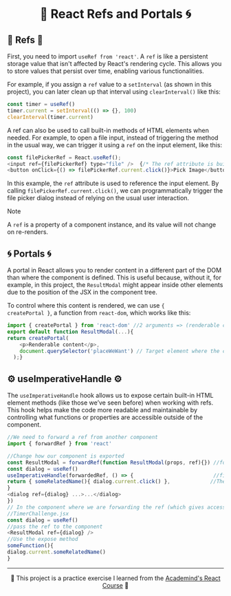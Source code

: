 <h1 align="center">🔗 React Refs and Portals 🌀</h1>

## 🔗 Refs 🔗
First, you need to import <code>useRef from 'react'</code>. A <code>ref</code> is like a persistent storage value that isn't affected by React's rendering cycle. This allows you to store values that persist over time, enabling various functionalities.

For example, if you assign a <code>ref</code> value to a <code>setInterval</code> (as shown in this project), you can later clean up that interval using <code>clearInterval()</code> like this:
```javascript
const timer = useRef()
timer.current = setInterval(() => {}, 100)
clearInterval(timer.current)
```
A ref can also be used to call built-in methods of HTML elements when needed. For example, to open a file input, instead of triggering the method in the usual way, we can trigger it using a <code>ref</code> on the input element, like this:
```javascript
const filePickerRef = React.useRef();
<input ref={filePickerRef} type="file" />  {/* The ref attribute is built-in for all HTML elements in React */}
<button onClick={() => filePickerRef.current.click()}>Pick Image</button>  {/* Triggering the click() method of the file input using the ref */}
```
In this example, the <code>ref</code> attribute is used to reference the input element. By calling <code>filePickerRef.current.click()</code>, we can programmatically trigger the file picker dialog instead of relying on the usual user interaction.
> [!NOTE]
> A <code>ref</code> is a property of a component instance, and its value will not change on re-renders.

## 🌀 Portals 🌀
A portal in React allows you to render content in a different part of the DOM than where the component is defined. This is useful because, without it, for example, in this project, the <code>ResultModal</code> might appear inside other elements due to the position of the JSX in the component tree.

To control where this content is rendered, we can use <code>{ createPortal }</code>, a function from <code>react-dom</code>, which works like this:
```javascript
import { createPortal } from 'react-dom' //2 arguments => (renderable code, target DOM element where you want to inject)
export default function ResultModal(...){
return createPortal(
    <p>Renderable content</p>, 
    document.querySelector('placeWeWant') // Target element where the content will be injected
  );}
```

## ⚙️ useImperativeHandle ⚙️ 
The <code>useImperativeHandle</code> hook allows us to expose certain built-in HTML element methods (like those we’ve seen before) when working with refs. This hook helps make the code more readable and maintainable by controlling what functions or properties are accessible outside of the component.

```javascript
//We need to forward a ref from another component
import { forwardRef } from 'react'

//Change how our component is exported
const ResultModal = forwardRef(function ResultModal(props, ref){}) //forwardRef receive as 2nd argument the ref coming from the other component, right next to props
const dialog = useRef()
useImperativeHandle(forwardedRef, () => {                          //first argument is the ref where then we can call this exposed methods
return { someRelatedName(){ dialog.current.click() },             //The second argument of useImperativeHandle should return an object of functions. In this object, each function acts as an "exposed method." These methods are named by you, and within each one, you can execute the original method (e.g., dialog.current.click()) or add additional logic as needed.
}
<dialog ref={dialog} ...>...</dialog>
})
// In the component where we are forwarding the ref (which gives access to the exposed methods), we need a separate ref inside the parent component to actually call those methods.
//TimerChallenge.jsx
const dialog = useRef()
//pass the ref to the component
<ResultModal ref={dialog} />
//Use the expose method
someFunction(){
dialog.current.someRelatedName()
}
```
---
<p align="center">🐸 This project is a practice exercise I learned from the <a href='https://www.udemy.com/course/react-the-complete-guide-incl-redux/?couponCode=ST7MT110524'>Academind's React Course</a> 🐸</p>
